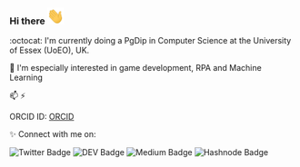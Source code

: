 ### Hi there  <a target="_blank" rel="noopener noreferrer" href="https://raw.githubusercontent.com/ABSphreak/ABSphreak/master/gifs/Hi.gif"><img src="https://raw.githubusercontent.com/ABSphreak/ABSphreak/master/gifs/Hi.gif" width="30px" style="max-width:100%;"></a>

 
:octocat:     I'm currently doing a PgDip in Computer Science at the University of Essex (UoEO), UK. 
     
:rocket:      I'm especially interested in game development, RPA and Machine Learning 

📫 ⚡  

ORCID ID: [ORCID](https://orcid.org/0000-0001-8250-1340)

:sparkles: Connect with me on:

<img src="https://camo.githubusercontent.com/1f685a8ecb49196b5a82e857d23c79e66178084bb3b25c62a658fc68cac5c871/68747470733a2f2f696d672e736869656c64732e696f2f62616467652f2d747769747465722d3163613066313f7374796c653d666f722d7468652d6261646765266c6f676f3d74776974746572266c6f676f436f6c6f723d7768697465266c696e6b3d68747470733a2f2f747769747465722e636f6d2f64697679615f6b656c61736b6172" alt="Twitter Badge" data-canonical-src="https://img.shields.io/badge/-twitter-1ca0f1?style=for-the-badge&amp;logo=twitter&amp;logoColor=white&amp;link=https://twitter.com/alice_alsv" style="max-width:100%;">   <img src="https://camo.githubusercontent.com/d70a9b1fe4f99431f4cf9bb167eb552ca37fbea104f2e60b557aa4d4629ee917/68747470733a2f2f696d672e736869656c64732e696f2f62616467652f2d6465762e746f2d3030303030303f7374796c653d666f722d7468652d6261646765266c6f676f3d6465762e746f266c6f676f436f6c6f723d7768697465266c696e6b3d68747470733a2f2f6465762e746f2f4074686561766964636f646572" alt="DEV Badge" data-canonical-src="https://img.shields.io/badge/-dev.to-000000?style=for-the-badge&amp;logo=dev.to&amp;logoColor=white&amp;link=https://dev.to/@alicevillar" style="max-width:100%;">            <img src="https://camo.githubusercontent.com/8822cd86e45b664adff962715afdb26e58aaca8d951ea42e1ea646913afd0be4/68747470733a2f2f696d672e736869656c64732e696f2f62616467652f2d6d656469756d2d3030303030303f7374796c653d666f722d7468652d6261646765266c6f676f3d6d656469756d266c6f676f436f6c6f723d7768697465266c696e6b3d68747470733a2f2f6d656469756d2e636f6d2f4074686561766964636f6465722f" alt="Medium Badge" data-canonical-src="https://img.shields.io/badge/-medium-000000?style=for-the-badge&amp;logo=medium&amp;logoColor=white&amp;link=https://medium.com/@alicevillar/" style="max-width:100%;">            <img src="https://camo.githubusercontent.com/232dfaf34872e2de8122adff0f2c3efce0e936fae5fcb8175040ba0816e4b055/68747470733a2f2f696d672e736869656c64732e696f2f62616467652f2d686173686e6f64652d3239363246463f7374796c653d666f722d7468652d6261646765266c6f676f3d686173686e6f6465266c6f676f436f6c6f723d7768697465266c696e6b3d68747470733a2f2f686173686e6f64652e636f6d2f4064697679616b656c61736b61722f" alt="Hashnode Badge" data-canonical-src="https://img.shields.io/badge/-hashnode-2962FF?style=for-the-badge&amp;logo=hashnode&amp;logoColor=white&amp;link=https://hashnode.com/@alicevillar/" style="max-width:100%;">




<!--
**alicevillar/alicevillar** is a ✨ _special_ ✨ repository because its `README.md` (this file) appears on your GitHub profile.

 
 

